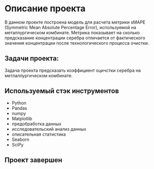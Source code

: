 # Описание проекта
В данном проекте построена модель для расчета метрики sMAPE (Symmetric Mean Absolute Percentage Error), используемой на металлургическом комбинате. Метрика показывает на сколько предсказание концентрации серебра отличается от фактического значения концентрации после технологического процесса очистки. 
## Задачи проекта: 
Задача проекта предсказать коэффициент оцичстки серебра на метлаллургическом комбинате.
## Используемый стэк инструментов
- Python
- Pandas
- numpy
- Matplotlib
- предобработка данных
- исследовательский анализ данных
- описательная статистика
- Seaborn
- SciPy
## Проект завершен
